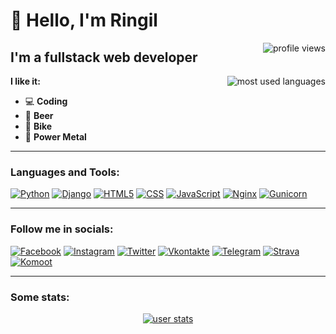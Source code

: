 # 👋 Hello, I'm Ringil
<a href="">
    <img align="right" alt="profile views" src="https://komarev.com/ghpvc/?username=rin-gil&color=blue">
</a>


## I'm a fullstack web developer
<a href="https://github.com/rin-gil">
    <img align="right" alt="most used languages" src="https://github-readme-stats.vercel.app/api/top-langs/?username=rin-gil&layout=compact&theme=tokyonight&hide_border=true">
</a>


**I like it:**
* 💻 **Coding**
* 🍺 **Beer**
* 🚴 **Bike**
* 🤘 **Power Metal**

***

### Languages and Tools:

[![Python](https://img.shields.io/badge/-Python-000000?&logo=python)](https://www.python.org)
[![Django](https://img.shields.io/badge/-Django-000000?logo=django)](https://www.djangoproject.com)
[![HTML5](https://img.shields.io/badge/-HTML-000000?logo=html5)](https://html.com/html5/)
[![CSS](https://img.shields.io/badge/-CSS-000000?logo=css3)](https://www.w3.org/Style/CSS/Overview.en.html)
[![JavaScript](https://img.shields.io/badge/-JavaScript-000000?logo=javascript)](https://www.javascript.com)
[![Nginx](https://img.shields.io/badge/-Nginx-000000?logo=nginx)](https://nginx.org)
[![Gunicorn](https://img.shields.io/badge/-Gunicorn-090909?logo=gunicorn)](https://gunicorn.org)

***

### Follow me in socials:

[![Facebook](https://img.shields.io/badge/-Facebook-000000?logo=facebook)](https://www.facebook.com/o.boiaryntsev)
[![Instagram](https://img.shields.io/badge/-Instagram-000000?logo=instagram)](https://www.instagram.com/o.boiaryntsev/)
[![Twitter](https://img.shields.io/badge/-Twitter-000000?logo=twitter)](https://twitter.com/RingilEndimion)
[![Vkontakte](https://img.shields.io/badge/-VKontakte-000000?logo=vk)](https://vk.com/o.boiaryntsev)
[![Telegram](https://img.shields.io/badge/-Telegram-000000?logo=telegram)](https://t.me/alex_boiyaryntsev)
[![Strava](https://img.shields.io/badge/-Strava-000000?logo=strava)](https://www.strava.com/athletes/ringil)
[![Komoot](https://img.shields.io/badge/-Komoot-000000?logo=komoot)](https://www.komoot.com/user/2452289283956)

***

### Some stats:

<p align="center">
    <a href="https://github.com/rin-gil">
        <img alt="user stats" src="https://github-readme-stats.vercel.app/api?username=rin-gil&show_icons=true&theme=tokyonight&hide_border=true">
    </a>
</p>





